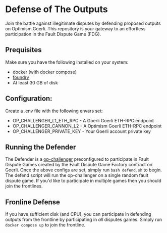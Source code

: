 # Defense of The Outputs

Join the battle against illegitimate disputes by defending proposed outputs on Optimism Goerli. This repository is your gateway to an effortless participation in the Fault Dispute Game (FDG).

## Prequisites

Make sure you have the following installed on your system:
- docker (with docker compose)
- [foundry](https://book.getfoundry.sh/getting-started/installation)
- At least 30 GB of disk

## Configuration:

Create a .env file with the following envars set:
- OP_CHALLENGER_L1_ETH_RPC - A Goerli Goerli ETH-RPC endpoint 
- OP_CHALLENGER_CANNON_L2 - A Optimism Goerli ETH-RPC endpoint
- OP_CHALLENGER_PRIVATE_KEY - Your Goerli account private key

## Running the Defender

The Defender is a [op-challenger](https://github.com/ethereum-optimism/optimism/tree/develop/op-challenger) preconfigured to participate in Fault Dispute Games 
created by the Fault Dispute Game Factory contract on Goerli.
Once the above configs are set, simply run `bash defend.sh` to begin. The defend script will run the op-challenger on a single random fault dispute game.
If you'd like to participate in multiple games then you should join the frontlines.

## Fronline Defense

If you have sufficient disk (and CPU), you can participate in defending outputs from the frontline by participating in _all_ disputes games.
Simply run `docker compose up` to join the frontline.
